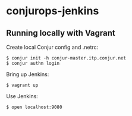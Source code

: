 # conjurops-jenkins

## Running locally with Vagrant

Create local Conjur config and .netrc:

    $ conjur init -h conjur-master.itp.conjur.net
    $ conjur authn login

Bring up Jenkins:

    $ vagrant up

Use Jenkins:

    $ open localhost:9080
